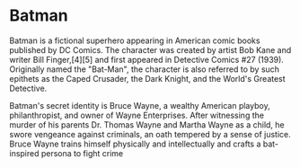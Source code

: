 # Batman

Batman is a fictional superhero appearing in American comic books published by DC Comics. The character was created by artist Bob Kane and writer Bill Finger,[4][5] and first appeared in Detective Comics #27 (1939). Originally named the "Bat-Man", the character is also referred to by such epithets as the Caped Crusader, the Dark Knight, and the World's Greatest Detective.

Batman's secret identity is Bruce Wayne, a wealthy American playboy, philanthropist, and owner of Wayne Enterprises. After witnessing the murder of his parents Dr. Thomas Wayne and Martha Wayne as a child, he swore vengeance against criminals, an oath tempered by a sense of justice. Bruce Wayne trains himself physically and intellectually and crafts a bat-inspired persona to fight crime
